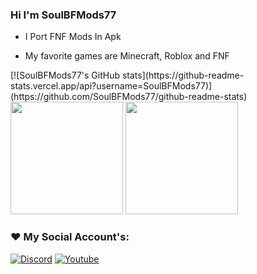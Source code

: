 ### Hi I'm SoulBFMods77

- I Port FNF Mods In Apk

- My favorite games are Minecraft, Roblox and FNF

<div>
 [![SoulBFMods77's GitHub stats](https://github-readme-stats.vercel.app/api?username=SoulBFMods77)](https://github.com/SoulBFMods77/github-readme-stats)
  <img height="180em" src="https://github-readme-stats.vercel.app/api?username=SoulBFMods77&show_icons=true&theme=tokyonight"/>
  <img height="180em" src="https://github-readme-stats.vercel.app/api/top-langs/?username=SoulBFMods77&layout=compact&theme=tokyonight"/>
</div>

### ❤️ My Social Account's:

[![Discord](https://img.shields.io/badge/Discord-7289DA?style=for-the-badge&logo=discord&logoColor=white)](https://discord.gg/soulbfmods77)
[![Youtube](https://img.shields.io/badge/YouTube-FF0000?style=for-the-badge&logo=youtube&logoColor=white)](https://youtube.com/@SoulBF-Mods?si=7hg39ptXvbIh8F-A)

</div>
